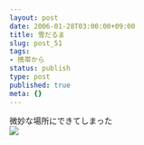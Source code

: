 ```yaml
---
layout: post
date: 2006-01-28T03:00:00+09:00
title: 雪だるま
slug: post_51
tags:
- 携帯から
status: publish
type: post
published: true
meta: {}
---
```

<div class="caption">微妙な場所にできてしまった
</div>
<div class="photo"><img src="/images/uploads/blog-photo-1138382261.88-0.jpg" /></div>

